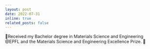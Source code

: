 ```yaml
---
layout: post
date: 2022-07-31
inline: true
related_posts: false
---
```


:tada:Received my Bachelor degree in Materials Science and Engineering @EPFL and the Materials Science and Engineering Excellence Prize. :tada:
